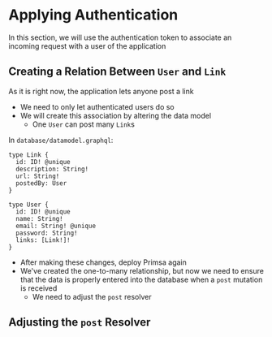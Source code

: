 # Applying Authentication
In this section, we will use the authentication token to associate an incoming request with a user of the application


## Creating a Relation Between `User` and `Link`
As it is right now, the application lets anyone post a link
- We need to only let authenticated users do so
- We will create this association by altering the data model
  - One `User` can post many `Link`s

In `database/datamodel.graphql`:

```
type Link {
  id: ID! @unique
  description: String!
  url: String!
  postedBy: User
}

type User {
  id: ID! @unique
  name: String!
  email: String! @unique
  password: String!
  links: [Link!]!
}
```

- After making these changes, deploy Primsa again
- We've created the one-to-many relationship, but now we need to ensure that the data is properly entered into the database when a `post` mutation is received
  - We need to adjust the `post` resolver


## Adjusting the `post` Resolver
